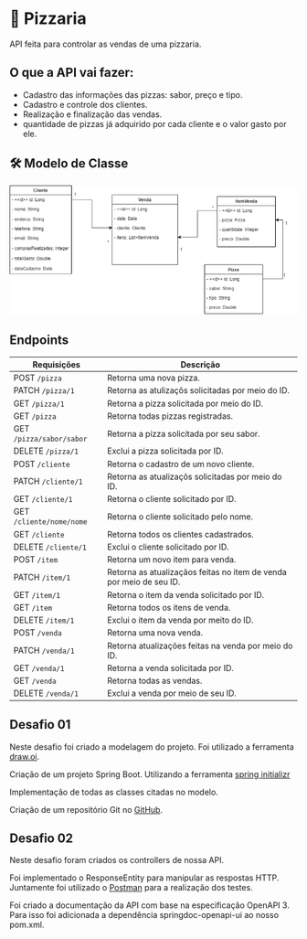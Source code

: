 <h1>🍕 Pizzaria</h1>
API feita para controlar as vendas de uma pizzaria. 

## O que a API vai fazer:
- Cadastro das informações das pizzas: sabor, preço e tipo.
- Cadastro e controle dos clientes.
- Realização e finalização das vendas.
- quantidade de pizzas já adquirido por cada cliente e o valor gasto por ele.

## 🛠 Modelo de Classe
<img src="img/modelo01.png">

## Endpoints
| Requisições              | Descrição                                                           |
|--------------------------|---------------------------------------------------------------------|
| POST  `/pizza`           | Retorna uma nova pizza.                                             |
| PATCH `/pizza/1`         | Retorna as atulizaçõs solicitadas por meio do ID.                   |
| GET `/pizza/1`           | Retorna a pizza solicitada por meio do ID.                          |
| GET `/pizza`             | Retorna todas pizzas registradas.                                   |
| GET `/pizza/sabor/sabor` | Retorna a pizza solicitada por seu sabor.                           |
| DELETE `/pizza/1`        | Exclui a pizza solicitada por ID.                                   |
| POST `/cliente`          | Retorna o cadastro de um novo cliente.                              |
| PATCH `/cliente/1`       | Retorna as atualizaçõs solicitadas por meio do ID.                  |
| GET `/cliente/1`         | Retorna o cliente solicitado por ID.                                |
| GET `/cliente/nome/nome` | Retorna o cliente solicitado pelo nome.                             |
| GET `/cliente`           | Retorna todos os clientes cadastrados.                              |
| DELETE `/cliente/1`      | Exclui o cliente solicitado por ID.                                 |
| POST `/item`             | Retorna um novo item para venda.                                    |
| PATCH `/item/1`          | Retorna as atualizaçãos feitas no item de venda por meio de seu ID. |
| GET `/item/1`            | Retorna o item da venda solicitado por ID.                          |
| GET `/item`              | Retorna todos os itens de venda.                                    |
| DELETE `/item/1`         | Exclui o item da venda por meito do ID.                             |
| POST `/venda`            | Retorna uma nova venda.                                             |
| PATCH `/venda/1`         | Retorna atualizações feitas na venda por meio do ID.                |
| GET `/venda/1`           | Retorna a venda solicitada por ID.                                  |
| GET `/venda`             | Retorna todas as vendas.                                            |
| DELETE `/venda/1`        | Exclui a venda por meio de seu ID.                                  |


## Desafio 01
<p>Neste desafio foi criado a modelagem do projeto. Foi utilizado a ferramenta <a href="https://app.diagrams.net/">draw.oi</a>.</p>
<p>Criação de um projeto Spring Boot. Utilizando a ferramenta <a href="https://start.spring.io/">spring initializr</a></p> 
<p>Implementação de todas as classes citadas no modelo.</p>
<p>Criação de um repositório Git no <a href="https://github.com/">GitHub</a>.</p>

## Desafio 02
<p>Neste desafio foram criados os controllers de nossa API.</p>
<p>Foi implementado o ResponseEntity para manipular as respostas HTTP. Juntamente foi utilizado o <a href="https://www.postman.com/">Postman</a> para a realização dos testes.</p>
<p>Foi criado a documentação da API com base na especificação OpenAPI 3. Para isso foi adicionada a dependência springdoc-openapi-ui ao nosso pom.xml.</p>
